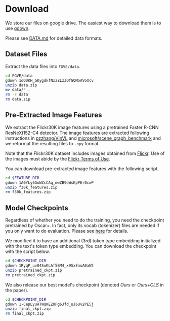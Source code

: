 # Download
We store our files on google drive. The easiest way to download them is to use [gdown](https://pypi.org/project/gdown/).

Please see [DATA.md](DATA.md) for detailed data formats.

## Dataset Files
Extract the data files into `FGVE/data`.

```bash
cd FGVE/data
gdown 1oODKH_GKygdkfNxzZLzJOfGQMoAVoXcv
unzip data.zip
mv data/* .
rm -r data
rm data.zip
```

## Pre-Extracted Image Features
We extract the Flickr30K image features using a pretrained Faster R-CNN ResNeXt152-C4 detector. The image features are extracted following instructions in [pzzhang/VinVL](https://github.com/pzzhang/VinVL) and [microsoft/scene\_graph\_benchmark](https://github.com/microsoft/scene_graph_benchmark) and we reformat the resulting files to `.npy` format.

Note that the Flickr30K dataset includes images obtained from [Flickr](https://www.flickr.com/). Use of the images must abide by the [Flickr Terms of Use](http://www.flickr.com/help/terms/). 

You can download pre-extracted image features with the following script.

```bash
cd $FEATURE_DIR
gdown 1A0YLy6GoWZcCAq_mwZB9oWsKpPEr0cwP
unzip f30k_features.zip
rm f30k_features.zip
```

## Model Checkpoints
Regardless of whether you need to do the training, you need the checkpoint pretrained by Oscar+. In fact, only its vocab (tokenizer) files are needed if you only want to do evaluation. Please see [here](https://github.com/SkrighYZ/FGVE/blob/65ef32b16b00dfb1ac89d88064a938f992625ca7/oscar/run_ve_amr.py#L1052) for details.

We modified it to have an additional (3rd) token type embedding initialized with the text's token type embedding. You can download the checkpoint with the script below.

```bash
cd $CHECKPOINT_DIR
gdown 1RyqP_uv04SuKLAf5BM4_x9SxEnuA0aW2
unzip pretrained_ckpt.zip
rm pretrained_ckpt.zip
```

We also release our best model's checkpoint (denoted *Ours* or *Ours+CLS* in the paper).

```bash
cd $CHECKPOINT_DIR
gdown 1-CepLyuATWQKEZUPg6Jfd_uJ6Uv2PE5j
unzip final_ckpt.zip
rm final_ckpt.zip
```
